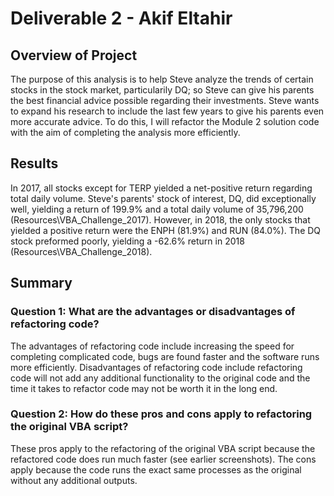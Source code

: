# Deliverable 2 - Akif Eltahir

## Overview of Project

The purpose of this analysis is to help Steve analyze the trends of certain stocks in the stock market, particularily DQ; so Steve can give his parents the best financial advice possible regarding their investments. Steve wants to expand his research to include the last few years to give his parents even more accurate advice. To do this, I will refactor the Module 2 solution code with the aim of completing the analysis more efficiently.

## Results

In 2017, all stocks except for TERP yielded a net-positive return regarding total daily volume. Steve's parents' stock of interest, DQ, did exceptionally well, yielding a return of 199.9% and a total daily volume of 35,796,200 (Resources\VBA_Challenge_2017). However, in 2018, the only stocks that yielded a positive return were the ENPH (81.9%) and RUN (84.0%). The DQ stock preformed poorly, yielding a -62.6% return in 2018 (Resources\VBA_Challenge_2018).

## Summary

### Question 1: What are the advantages or disadvantages of refactoring code?
The advantages of refactoring code include increasing the speed for completing complicated code, bugs are found faster and the software runs more efficiently. Disadvantages of refactoring code include refactoring code will not add any additional functionality to the original code and the time it takes to refactor code may not be worth it in the long end.

### Question 2: How do these pros and cons apply to refactoring the original VBA script?
These pros apply to the refactoring of the original VBA script because the refactored code does run much faster (see earlier screenshots). The cons apply because the code runs the exact same processes as the original without any additional outputs.

